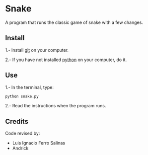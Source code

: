 # Snake
A program that runs the classic game of snake with a few changes.

## Install
1.- Install [git] on your computer.

2.- If you have not installed [python] on your computer, do it.

## Use
1.- In the terminal, type:
```sh
python snake.py
```

2.- Read the instructions when the program runs.

## Credits
Code revised by:
- Luis Ignacio Ferro Salinas
- Andrick

[git]: <https://git-scm.com/book/en/v2/Getting-Started-Installing-Git>
[python]: <https://www.python.org/downloads/>
